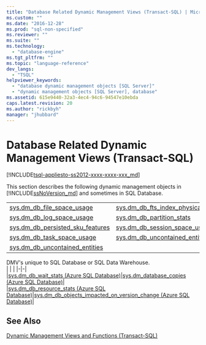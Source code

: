 ```yaml
---
title: "Database Related Dynamic Management Views (Transact-SQL) | Microsoft Docs"
ms.custom: ""
ms.date: "2016-12-28"
ms.prod: "sql-non-specified"
ms.reviewer: ""
ms.suite: ""
ms.technology: 
  - "database-engine"
ms.tgt_pltfrm: ""
ms.topic: "language-reference"
dev_langs: 
  - "TSQL"
helpviewer_keywords: 
  - "database dynamic management objects [SQL Server]"
  - "dynamic management objects [SQL Server], database"
ms.assetid: 615e9440-32a3-4ec4-94c6-94547e10ebda
caps.latest.revision: 20
ms.author: "rickbyh"
manager: "jhubbard"
---
```

# Database Related Dynamic Management Views (Transact-SQL)
[!INCLUDE[tsql-appliesto-ss2012-xxxx-xxxx-xxx_md](../../../a9retired/includes/tsql-appliesto-ss2012-xxxx-xxxx-xxx-md.md)]

  This section describes the following dynamic management objects in [!INCLUDE[ssNoVersion_md](../../../a9notintoc/includes/ssnoversion-md.md)] and sometimes in SQL Database.  
  
|||  
|-|-|  
|[sys.dm_db_file_space_usage ](../../../relational-databases/reference/system-dynamic-management-views/sys.dm-db-file-space-usage-transact-sql.md)|[sys.dm_db_fts_index_physical_stats ](../../../relational-databases/reference/system-dynamic-management-views/sys.dm-db-fts-index-physical-stats-transact-sql.md)|  
|[sys.dm_db_log_space_usage](../../../relational-databases/reference/system-dynamic-management-views/sys.dm-db-log-space-usage-transact-sql.md) |[sys.dm_db_partition_stats ](../../../relational-databases/reference/system-dynamic-management-views/sys.dm-db-partition-stats-transact-sql.md)|
|[sys.dm_db_persisted_sku_features ](../../../relational-databases/reference/system-dynamic-management-views/sys.dm-db-persisted-sku-features-transact-sql.md)|[sys.dm_db_session_space_usage ](../../../relational-databases/reference/system-dynamic-management-views/sys.dm-db-session-space-usage-transact-sql.md)|
|[sys.dm_db_task_space_usage ](../../../relational-databases/reference/system-dynamic-management-views/sys.dm-db-task-space-usage-transact-sql.md)|[sys.dm_db_uncontained_entities ](../../../relational-databases/reference/system-dynamic-management-views/sys.dm-db-uncontained-entities-transact-sql.md)|
|[sys.dm_db_uncontained_entities ](../../../relational-databases/reference/system-dynamic-management-views/sys.dm-db-uncontained-entities-transact-sql.md)|  |

DMV's unique to SQL Database or SQL Data Warehouse.   
| | | 
|-|-|  
|[sys.dm_db_wait_stats &#40;Azure SQL Database&#41;](../../../relational-databases/reference/system-dynamic-management-views/sys.dm-db-wait-stats-azure-sql-database.md)|[sys.dm_database_copies &#40;Azure SQL Database&#41;](../../../relational-databases/reference/system-dynamic-management-views/sys.dm-database-copies-azure-sql-database.md)|  
|[sys.dm_db_resource_stats &#40;Azure SQL Database&#41;](../../../relational-databases/reference/system-dynamic-management-views/sys.dm-db-resource-stats-azure-sql-database.md)|[sys.dm_db_objects_impacted_on_version_change &#40;Azure SQL Database&#41;](../../../relational-databases/reference/system-dynamic-management-views/sys.dm-db-objects-impacted-on-version-change-azure-sql-database.md)|  
  
## See Also  
 [Dynamic Management Views and Functions &#40;Transact-SQL&#41;](../Topic/Dynamic%20Management%20Views%20and%20Functions%20\(Transact-SQL\).md)  
   
  